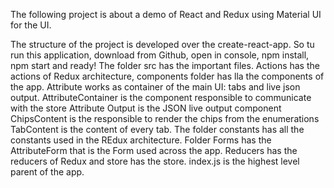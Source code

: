 The following project is about a demo of React and Redux using Material UI for the UI.

The structure of the project is developed over the create-react-app. So tu run this application, download from Github, open in console, npm install, npm start and ready! The folder src has the important files. Actions has the actions of Redux architecture, components folder has lla the components of the app. Attribute works as container of the main UI: tabs and live json output. AttributeContainer is the component responsible to communicate with the store Attribute Output is the JSON live output component ChipsContent is the responsible to render the chips from the enumerations TabContent is the content of every tab. The folder constants has all the constants used in the REdux architecture. Folder Forms has the AttributeForm that is the Form used across the app. Reducers has the reducers of Redux and store has the store. index.js is the highest level parent of the app.
